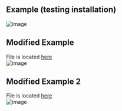 ## Example (testing installation)
![image](https://user-images.githubusercontent.com/66571652/156809041-93fcb167-e171-43ef-93c5-0d67509e0244.png)

## Modified Example
File is located [here](https://github.com/jina2k/oss-repo-template/blob/master/labs/lab-06/otherexample.py) </br>
![image](https://user-images.githubusercontent.com/66571652/156811389-a142234a-93a3-49dc-9657-c731de7b90d8.png)

## Modified Example 2
File is located [here](https://github.com/jina2k/oss-repo-template/blob/master/labs/lab-06/otherexample2.py) </br>
![image](https://user-images.githubusercontent.com/66571652/156814405-05e09e8e-9f7f-44d9-830d-3e87f3a28a91.png)
